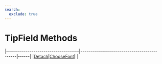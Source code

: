 ```yaml
---
search:
  exclude: true
---
```


<h1 class="heading"><span class="name">TipField Methods</span></h1>

|-------------------------------------|---------------------------------------------|------|
|[Detach](../methodorevents/detach.md)|[ChooseFont](../methodorevents/choosefont.md)|&nbsp;|
